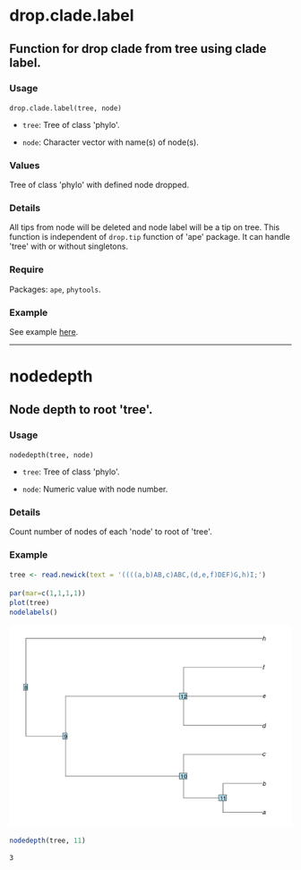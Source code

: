 # drop.clade.label

## Function for drop clade from tree using clade label.

### Usage

`drop.clade.label(tree, node)`

* `tree`: Tree of class 'phylo'.

* `node`: Character vector with name(s) of node(s).

### Values

Tree of class 'phylo' with defined node dropped.

### Details

All tips from node will be deleted and node label will be a tip on tree. This function is independent of `drop.tip` function of 'ape' package. It can handle 'tree' with or without singletons.

### Require
Packages: `ape`, `phytools`.

### Example
See example [here](example.md).

***

# nodedepth

## Node depth to root 'tree'.

### Usage

`nodedepth(tree, node)`

* `tree`: Tree of class 'phylo'.

* `node`: Numeric value with node number.

### Details

Count number of nodes of each 'node' to root of 'tree'.

### Example

```r
tree <- read.newick(text = '((((a,b)AB,c)ABC,(d,e,f)DEF)G,h)I;')

par(mar=c(1,1,1,1))
plot(tree)
nodelabels()
```

![](example_figs/nodedepth.png)

```r
nodedepth(tree, 11)
```

```
3
```

